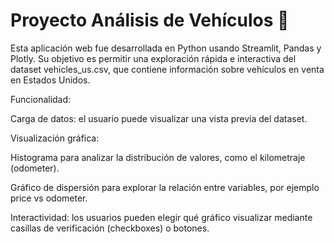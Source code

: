 # Proyecto Análisis de Vehículos 🚗
Esta aplicación web fue desarrollada en Python usando Streamlit, Pandas y Plotly.
Su objetivo es permitir una exploración rápida e interactiva del dataset vehicles_us.csv, que contiene información sobre vehículos en venta en Estados Unidos.

Funcionalidad:

Carga de datos: el usuario puede visualizar una vista previa del dataset.

Visualización gráfica:

Histograma para analizar la distribución de valores, como el kilometraje (odometer).

Gráfico de dispersión para explorar la relación entre variables, por ejemplo price vs odometer.

Interactividad: los usuarios pueden elegir qué gráfico visualizar mediante casillas de verificación (checkboxes) o botones.
